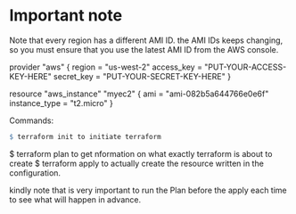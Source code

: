 # **Important note** 

Note that every region has a different AMI ID. the AMI IDs keeps changing, so you must ensure that you use the latest AMI ID from the AWS console.

provider "aws" {
  region     = "us-west-2"
  access_key = "PUT-YOUR-ACCESS-KEY-HERE"
  secret_key = "PUT-YOUR-SECRET-KEY-HERE"
}

resource "aws_instance" "myec2" {
   ami = "ami-082b5a644766e0e6f"
   instance_type = "t2.micro"
}




Commands:

```r
$ terraform init to initiate terraform
```
$ terraform plan to get nformation on what exactly terraform is about to create
$ terraform apply to actually create the resource written in the configuration.
  
kindly note that is very important to run the Plan before the apply each time to see what will happen in advance.
